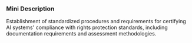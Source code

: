 ### Mini Description

Establishment of standardized procedures and requirements for certifying AI systems' compliance with rights protection standards, including documentation requirements and assessment methodologies.
